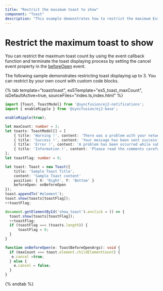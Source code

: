 ```yaml
---
title: "Restrict the maximum toast to show"
component: "Toast"
description: "This example demonstrates how to restrict the maximum Essential JS 2 Toast count is displayed on a screen."
---
```


# Restrict the maximum toast to show

You can restrict the maximum toast count by using the event callback function and terminate the toast displaying process by setting the cancel event property in the [beforeOpen](../../api/toast/#beforeopen) event.

The following sample demonstrates restricting toast displaying up to 3. You can restrict by your own count with custom code blocks.

{% tab template="toast/toast", es5Template="es5_toast_maxCount", isDefaultActive=true, sourceFiles="index.ts,index.html"  %}

```typescript
import {Toast, ToastModel} from '@syncfusion/ej2-notifications';
import { enableRipple } from '@syncfusion/ej2-base';

enableRipple(true);

let maxCount: number = 3;
let toasts: ToastModel[] = [
    { title: 'Warning !', content: 'There was a problem with your network connection.' },
    { title: 'Success !', content: 'Your message has been sent successfully.' },
    { title: 'Error !', content: 'A problem has been occurred while submitting your data.' },
    { title: 'Information !', content: 'Please read the comments carefully.' }
];
let toastFlag: number = 0;

let toast: Toast = new Toast({
    title: 'Sample Toast Title',
    content: 'Sample Toast content'
    position: { X: 'Right', Y: 'Bottom' }
    beforeOpen: onBeforeOpen
});
toast.appendTo('#element');
toast.show(toasts[toastFlag]);
++toastFlag;

document.getElementById('show_toast').onclick = () => {
  toast.show(toasts[toastFlag]);
  ++toastFlag;
  if (toastFlag === (toasts.length)) {
      toastFlag = 0;
  }
}

function onBeforeOpen(e: ToastBeforeOpenArgs): void {
  if (maxCount === toast.element.childElementCount) {
   e.cancel =true;
  } else {
    e.cancel = false;
  }
}

```

{% endtab %}